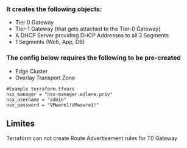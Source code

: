 ### It creates the following objects:
- Tier 0 Gateway
- Tier-1 Gateway (that gets attached to the Tier-0 Gateway)
- A DHCP Server providing DHCP Addresses to all 3 Segments
- 1 Segments (Web, App, DB)
### The config below requires the following to be pre-created
- Edge Cluster
- Overlay Transport Zone


```
#Example terraform.tfvars
nsx_manager = "nsx-manager.adlere.priv"
nsx_username = "admin"
nsx_password = "VMware1!VMwawre1!"
```

## Limites
Terraform can not create Route Advertisement rules for T0 Gateway

